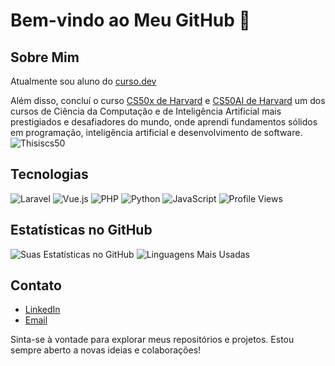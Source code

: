 # Bem-vindo ao Meu GitHub 👋



## Sobre Mim
Atualmente sou aluno do  [curso.dev](https://curso.dev)

Além disso, concluí o curso [CS50x de Harvard](https://cs50.harvard.edu) e [CS50AI de Harvard](https://cs50.harvard.edu/ai/2024/) um dos cursos de Ciência da Computação e de Inteligência Artificial mais prestigiados e desafiadores do mundo, onde aprendi fundamentos sólidos em programação, inteligência artificial e desenvolvimento de software.
![Thisiscs50](https://github.com/abnercezar/CS50x/assets/102832541/05954b62-d45d-4b1e-bac4-52d3c744cf57)

## Tecnologias
![Laravel](https://img.shields.io/badge/Laravel-FF2D20?style=for-the-badge&logo=laravel&logoColor=white)
![Vue.js](https://img.shields.io/badge/Vue.js-35495E?style=for-the-badge&logo=vue.js&logoColor=4FC08D)
![PHP](https://img.shields.io/badge/PHP-777BB4?style=for-the-badge&logo=php&logoColor=white)
![Python](https://img.shields.io/badge/Python-3776AB?style=for-the-badge&logo=python&logoColor=white)
![JavaScript](https://img.shields.io/badge/JavaScript-F7DF1E?style=for-the-badge&logo=javascript&logoColor=black)
![Profile Views](https://komarev.com/ghpvc/?username=seu-nome-de-usuario&color=blue)

## Estatísticas no GitHub
![Suas Estatísticas no GitHub](https://github-readme-stats.vercel.app/api?username=abnercezar&show_icons=true&theme=radical)
![Linguagens Mais Usadas](https://github-readme-stats.vercel.app/api/top-langs/?username=abnercezar&layout=compact&theme=radical)

## Contato
- [LinkedIn](https://www.linkedin.com/in/seu-perfil)
- [Email](mailto:seu-email@example.com)

Sinta-se à vontade para explorar meus repositórios e projetos. Estou sempre aberto a novas ideias e colaborações!
